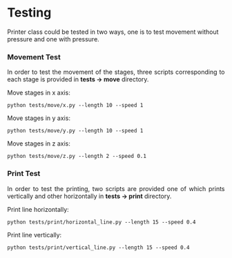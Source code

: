 # Testing

<p>Printer class could be tested in two ways, one is to test movement without pressure and one with pressure.</p>

### Movement Test
<p align="justify">In order to test the movement of the stages, three scripts corresponding to each stage is provided in <b>tests -> move</b> directory.</p>

Move stages in x axis:

```
python tests/move/x.py --length 10 --speed 1
```

Move stages in y axis:

```
python tests/move/y.py --length 10 --speed 1
```

Move stages in z axis:

```
python tests/move/z.py --length 2 --speed 0.1
```

### Print Test
<p align="justify">In order to test the printing, two scripts are provided one of which prints vertically and other horizontally in <b>tests -> print</b> directory.</p>

Print line horizontally:

```
python tests/print/horizontal_line.py --length 15 --speed 0.4
```

Print line vertically:

```
python tests/print/vertical_line.py --length 15 --speed 0.4
```
